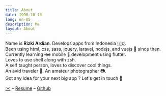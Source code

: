 ```yaml
---
title: About
date: 1990-10-18
lang: en-US
description: Me
layout: About
---
```


Name is **Rizki Ardian**. Develops apps from Indonesia 🇮🇩.  
Been using html, css, sass, jquery, laravel, nodejs, and vuejs 🖖 since then.  
Currently learning ~~ios~~ mobile 📱 development using flutter.  
Loves to use shell along with zsh.  
A self taught person, loves to discover cool things.  
An avid traveler 🎒. An amateur photographer 📷.  
Got any idea for your next big app ? Let's get in touch 🙋

<a href="mailto:hi@unrizki.id">✉️</a> – [Resume](/resume.pdf) – [Github](https://github.com/naidraikzir)

